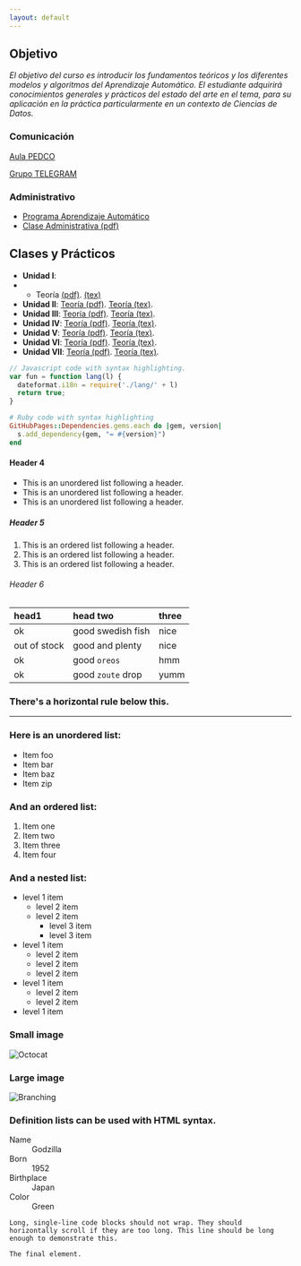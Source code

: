 ```yaml
---
layout: default
---
```


## Objetivo

_El objetivo del curso es introducir los fundamentos teóricos y los diferentes modelos y algoritmos del Aprendizaje Automático._ 
_El estudiante adquirirá conocimientos generales y prácticos del estado del arte en el tema, para su aplicación en la práctica particularmente en un contexto de Ciencias de Datos._


### Comunicación

[Aula PEDCO](https://pedco.uncoma.edu.ar/course/view.php?id=9477)

[Grupo TELEGRAM](https://t.me/+O4K7jtf60Qw5ODIx)

### Administrativo

* [Programa Aprendizaje Automático](https://pedco.uncoma.edu.ar/course/view.php?id=9477)
* [Clase Administrativa (pdf)](https://pedco.uncoma.edu.ar/course/view.php?id=9477)


## Clases y Prácticos

* **Unidad I**: 
* * Teoría [(pdf)](https://pedco.uncoma.edu.ar/course/view.php?id=9477). [(tex)](https://pedco.uncoma.edu.ar/course/view.php?id=9477)
* **Unidad II**: [Teoría (pdf)](https://pedco.uncoma.edu.ar/course/view.php?id=9477). [Teoría (tex)](https://pedco.uncoma.edu.ar/course/view.php?id=9477). 
* **Unidad III**: [Teoría (pdf)](https://pedco.uncoma.edu.ar/course/view.php?id=9477). [Teoría (tex)](https://pedco.uncoma.edu.ar/course/view.php?id=9477). 
* **Unidad IV**: [Teoría (pdf)](https://pedco.uncoma.edu.ar/course/view.php?id=9477). [Teoría (tex)](https://pedco.uncoma.edu.ar/course/view.php?id=9477). 
* **Unidad V**: [Teoría (pdf)](https://pedco.uncoma.edu.ar/course/view.php?id=9477). [Teoría (tex)](https://pedco.uncoma.edu.ar/course/view.php?id=9477). 
* **Unidad VI**: [Teoría (pdf)](https://pedco.uncoma.edu.ar/course/view.php?id=9477). [Teoría (tex)](https://pedco.uncoma.edu.ar/course/view.php?id=9477). 
* **Unidad VII**: [Teoría (pdf)](https://pedco.uncoma.edu.ar/course/view.php?id=9477). [Teoría (tex)](https://pedco.uncoma.edu.ar/course/view.php?id=9477). 


```js
// Javascript code with syntax highlighting.
var fun = function lang(l) {
  dateformat.i18n = require('./lang/' + l)
  return true;
}
```

```ruby
# Ruby code with syntax highlighting
GitHubPages::Dependencies.gems.each do |gem, version|
  s.add_dependency(gem, "= #{version}")
end
```

#### Header 4

*   This is an unordered list following a header.
*   This is an unordered list following a header.
*   This is an unordered list following a header.

##### Header 5

1.  This is an ordered list following a header.
2.  This is an ordered list following a header.
3.  This is an ordered list following a header.

###### Header 6

| head1        | head two          | three |
|:-------------|:------------------|:------|
| ok           | good swedish fish | nice  |
| out of stock | good and plenty   | nice  |
| ok           | good `oreos`      | hmm   |
| ok           | good `zoute` drop | yumm  |

### There's a horizontal rule below this.

* * *

### Here is an unordered list:

*   Item foo
*   Item bar
*   Item baz
*   Item zip

### And an ordered list:

1.  Item one
1.  Item two
1.  Item three
1.  Item four

### And a nested list:

- level 1 item
  - level 2 item
  - level 2 item
    - level 3 item
    - level 3 item
- level 1 item
  - level 2 item
  - level 2 item
  - level 2 item
- level 1 item
  - level 2 item
  - level 2 item
- level 1 item

### Small image

![Octocat](https://github.githubassets.com/images/icons/emoji/octocat.png)

### Large image

![Branching](https://guides.github.com/activities/hello-world/branching.png)


### Definition lists can be used with HTML syntax.

<dl>
<dt>Name</dt>
<dd>Godzilla</dd>
<dt>Born</dt>
<dd>1952</dd>
<dt>Birthplace</dt>
<dd>Japan</dd>
<dt>Color</dt>
<dd>Green</dd>
</dl>

```
Long, single-line code blocks should not wrap. They should horizontally scroll if they are too long. This line should be long enough to demonstrate this.
```

```
The final element.
```
